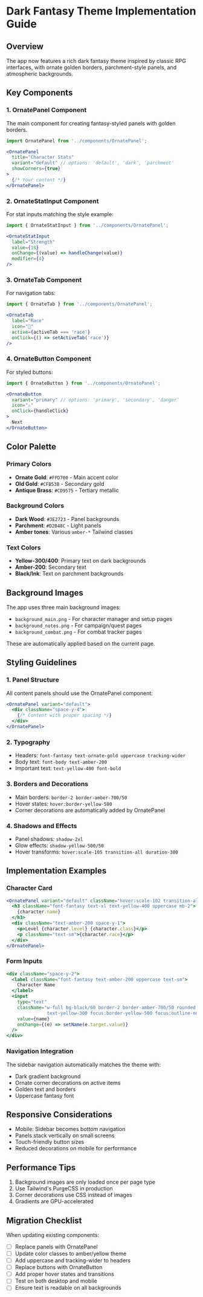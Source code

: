 # Dark Fantasy Theme Implementation Guide

## Overview
The app now features a rich dark fantasy theme inspired by classic RPG interfaces, with ornate golden borders, parchment-style panels, and atmospheric backgrounds.

## Key Components

### 1. OrnatePanel Component
The main component for creating fantasy-styled panels with golden borders.

```jsx
import OrnatePanel from '../components/OrnatePanel';

<OrnatePanel 
  title="Character Stats"
  variant="default" // options: 'default', 'dark', 'parchment'
  showCorners={true}
>
  {/* Your content */}
</OrnatePanel>
```

### 2. OrnateStatInput Component
For stat inputs matching the style example:

```jsx
import { OrnateStatInput } from '../components/OrnatePanel';

<OrnateStatInput
  label="Strength"
  value={18}
  onChange={(value) => handleChange(value)}
  modifier={4}
/>
```

### 3. OrnateTab Component
For navigation tabs:

```jsx
import { OrnateTab } from '../components/OrnatePanel';

<OrnateTab
  label="Race"
  icon="🧝"
  active={activeTab === 'race'}
  onClick={() => setActiveTab('race')}
/>
```

### 4. OrnateButton Component
For styled buttons:

```jsx
import { OrnateButton } from '../components/OrnatePanel';

<OrnateButton
  variant="primary" // options: 'primary', 'secondary', 'danger'
  icon="⚔️"
  onClick={handleClick}
>
  Next
</OrnateButton>
```

## Color Palette

### Primary Colors
- **Ornate Gold**: `#FFD700` - Main accent color
- **Old Gold**: `#CFB53B` - Secondary gold
- **Antique Brass**: `#CD9575` - Tertiary metallic

### Background Colors
- **Dark Wood**: `#3E2723` - Panel backgrounds
- **Parchment**: `#D2B48C` - Light panels
- **Amber tones**: Various `amber-*` Tailwind classes

### Text Colors
- **Yellow-300/400**: Primary text on dark backgrounds
- **Amber-200**: Secondary text
- **Black/Ink**: Text on parchment backgrounds

## Background Images

The app uses three main background images:
- `background_main.png` - For character manager and setup pages
- `background_notes.png` - For campaign/quest pages  
- `background_combat.png` - For combat tracker pages

These are automatically applied based on the current page.

## Styling Guidelines

### 1. Panel Structure
All content panels should use the OrnatePanel component:
```jsx
<OrnatePanel variant="default">
  <div className="space-y-4">
    {/* Content with proper spacing */}
  </div>
</OrnatePanel>
```

### 2. Typography
- Headers: `font-fantasy text-ornate-gold uppercase tracking-wider`
- Body text: `font-body text-amber-200`
- Important text: `text-yellow-400 font-bold`

### 3. Borders and Decorations
- Main borders: `border-2 border-amber-700/50`
- Hover states: `hover:border-yellow-500`
- Corner decorations are automatically added by OrnatePanel

### 4. Shadows and Effects
- Panel shadows: `shadow-2xl`
- Glow effects: `shadow-yellow-500/50`
- Hover transforms: `hover:scale-105 transition-all duration-300`

## Implementation Examples

### Character Card
```jsx
<OrnatePanel variant="default" className="hover:scale-102 transition-all">
  <h3 className="font-fantasy text-xl text-yellow-400 uppercase mb-2">
    {character.name}
  </h3>
  <div className="text-amber-200 space-y-1">
    <p>Level {character.level} {character.class}</p>
    <p className="text-sm">{character.race}</p>
  </div>
</OrnatePanel>
```

### Form Inputs
```jsx
<div className="space-y-2">
  <label className="font-fantasy text-amber-200 uppercase text-sm">
    Character Name
  </label>
  <input
    type="text"
    className="w-full bg-black/60 border-2 border-amber-700/50 rounded px-4 py-2 
               text-yellow-300 focus:border-yellow-500 focus:outline-none"
    value={name}
    onChange={(e) => setName(e.target.value)}
  />
</div>
```

### Navigation Integration
The sidebar navigation automatically matches the theme with:
- Dark gradient background
- Ornate corner decorations on active items
- Golden text and borders
- Uppercase fantasy font

## Responsive Considerations

- Mobile: Sidebar becomes bottom navigation
- Panels stack vertically on small screens
- Touch-friendly button sizes
- Reduced decorations on mobile for performance

## Performance Tips

1. Background images are only loaded once per page type
2. Use Tailwind's PurgeCSS in production
3. Corner decorations use CSS instead of images
4. Gradients are GPU-accelerated

## Migration Checklist

When updating existing components:
- [ ] Replace panels with OrnatePanel
- [ ] Update color classes to amber/yellow theme
- [ ] Add uppercase and tracking-wider to headers
- [ ] Replace buttons with OrnateButton
- [ ] Add proper hover states and transitions
- [ ] Test on both desktop and mobile
- [ ] Ensure text is readable on all backgrounds